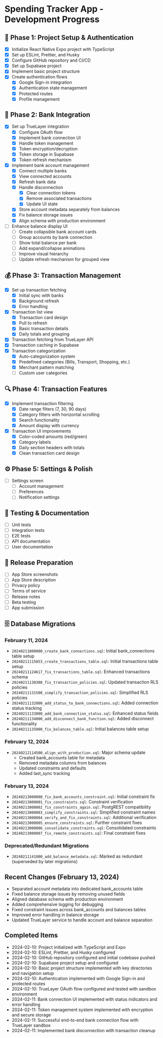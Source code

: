 # Spending Tracker App - Development Progress

## 🚀 Phase 1: Project Setup & Authentication

- [x] Initialize React Native Expo project with TypeScript
- [x] Set up ESLint, Prettier, and Husky
- [x] Configure GitHub repository and CI/CD
- [x] Set up Supabase project
- [x] Implement basic project structure
- [x] Create authentication flows
  - [x] Google Sign-in integration
  - [x] Authentication state management
  - [x] Protected routes
  - [x] Profile management

## 🏦 Phase 2: Bank Integration

- [x] Set up TrueLayer integration
  - [x] Configure OAuth flow
  - [x] Implement bank connection UI
  - [x] Handle token management
  - [x] Token encryption/decryption
  - [x] Token storage in Supabase
  - [x] Token refresh mechanism
- [x] Implement bank account management
  - [x] Connect multiple banks
  - [x] View connected accounts
  - [x] Refresh bank data
  - [x] Handle disconnection
    - [x] Clear connection tokens
    - [x] Remove associated transactions
    - [x] Update UI state
  - [x] Store account metadata separately from balances
  - [x] Fix balance storage issues
  - [x] Align schema with production environment
- [ ] Enhance balance display UI
  - [ ] Create collapsible bank account cards
  - [ ] Group accounts by bank connection
  - [ ] Show total balance per bank
  - [ ] Add expand/collapse animations
  - [ ] Improve visual hierarchy
  - [ ] Update refresh mechanism for grouped view

## 💰 Phase 3: Transaction Management

- [x] Set up transaction fetching
  - [x] Initial sync with banks
  - [x] Background refresh
  - [x] Error handling
- [x] Transaction list view
  - [x] Transaction card design
  - [x] Pull to refresh
  - [x] Basic transaction details
  - [x] Daily totals and grouping
- [x] Transaction fetching from TrueLayer API
- [x] Transaction caching in Supabase
- [x] Transaction categorization
  - [x] Auto-categorization system
  - [x] Predefined categories (Bills, Transport, Shopping, etc.)
  - [x] Merchant pattern matching
  - [ ] Custom user categories

## 🔍 Phase 4: Transaction Features

- [x] Implement transaction filtering
  - [x] Date range filters (7, 30, 90 days)
  - [x] Category filters with horizontal scrolling
  - [x] Search functionality
  - [x] Amount display with currency
- [x] Transaction UI improvements
  - [x] Color-coded amounts (red/green)
  - [x] Category labels
  - [x] Daily section headers with totals
  - [x] Clean transaction card design

## ⚙️ Phase 5: Settings & Polish

- [ ] Settings screen
  - [ ] Account management
  - [ ] Preferences
  - [ ] Notification settings

## 🧪 Testing & Documentation

- [ ] Unit tests
- [ ] Integration tests
- [ ] E2E tests
- [ ] API documentation
- [ ] User documentation

## 📱 Release Preparation

- [ ] App Store screenshots
- [ ] App Store description
- [ ] Privacy policy
- [ ] Terms of service
- [ ] Release notes
- [ ] Beta testing
- [ ] App submission

## 🗄️ Database Migrations

### February 11, 2024

- `20240211000000_create_bank_connections.sql`: Initial bank_connections table setup
- `20240211115853_create_transactions_table.sql`: Initial transactions table setup
- `20240211124617_fix_transactions_table.sql`: Enhanced transactions schema
- `20240211130308_fix_transaction_policies.sql`: Updated transaction RLS policies
- `20240211131500_simplify_transaction_policies.sql`: Simplified RLS policies
- `20240211132000_add_status_to_bank_connections.sql`: Added connection status tracking
- `20240211133000_add_bank_connection_status.sql`: Enhanced status fields
- `20240211134000_add_disconnect_bank_function.sql`: Added disconnect functionality
- `20240211135000_fix_balances_table.sql`: Initial balances table setup

### February 12, 2024

- `20240212114500_align_with_production.sql`: Major schema update
  - Created bank_accounts table for metadata
  - Removed metadata columns from balances
  - Updated constraints and defaults
  - Added last_sync tracking

### February 13, 2024

- `20240213000000_fix_bank_accounts_constraint.sql`: Initial constraint fix
- `20240213000001_fix_constraints.sql`: Constraint verification
- `20240213000002_fix_constraints_again.sql`: PostgREST compatibility
- `20240213000003_simplify_constraints.sql`: Simplified constraint names
- `20240213000004_verify_and_fix_constraints.sql`: Additional verification
- `20240213000005_ensure_constraints.sql`: Further constraint fixes
- `20240213000006_consolidate_constraints.sql`: Consolidated constraints
- `20240213000007_fix_remote_constraints.sql`: Final constraint fixes

### Deprecated/Redundant Migrations

- `20240211141000_add_balance_metadata.sql`: Marked as redundant (superseded by later migrations)

## Recent Changes (February 13, 2024)

- Separated account metadata into dedicated bank_accounts table
- Fixed balance storage issues by removing unused fields
- Aligned database schema with production environment
- Added comprehensive logging for debugging
- Fixed constraint issues across bank_accounts and balances tables
- Improved error handling in balance storage
- Updated TrueLayer service to handle account and balance separation

## Completed Items

- 2024-02-10: Project initialized with TypeScript and Expo
- 2024-02-10: ESLint, Prettier, and Husky configured
- 2024-02-10: GitHub repository configured and initial codebase pushed
- 2024-02-10: Supabase project setup and configured
- 2024-02-10: Basic project structure implemented with key directories and navigation setup
- 2024-02-10: Authentication implemented with Google Sign-in and protected routes
- 2024-02-10: TrueLayer OAuth flow configured and tested with sandbox environment
- 2024-02-11: Bank connection UI implemented with status indicators and error handling
- 2024-02-11: Token management system implemented with encryption and secure storage
- 2024-02-11: Successful end-to-end bank connection flow with TrueLayer sandbox
- 2024-02-11: Implemented bank disconnection with transaction cleanup
